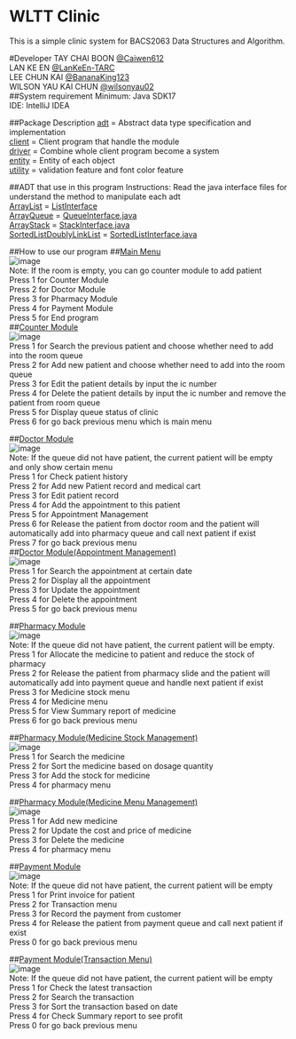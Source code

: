 
# WLTT Clinic
This is a simple clinic system for BACS2063 Data Structures and Algorithm.

#Developer
TAY CHAI BOON [@Caiwen612](https://github.com/Caiwen612) <br/>
LAN KE EN [@LanKeEn-TARC](https://github.com/LanKeEn-TARC) <br/>
LEE CHUN KAI [@BananaKing123](https://github.com/BananaKing123) <br/>
WILSON YAU KAI CHUN [@wilsonyau02](https://github.com/wilsonyau02) <br/> 
##System requirement
Minimum: Java SDK17 <br/>
IDE: IntelliJ IDEA 

##Package Description
[adt](./src/adt/) = Abstract data type specification and implementation <br/>
[client](./src/client/) = Client program that handle the module<br/>
[driver](./src/driver/) = Combine whole client program become a system<br/>
[entity](./src/entity/) = Entity of each object <br/>
[utility](./src/utility/) = validation feature and font color feature<br/>

##ADT that use in this program
Instructions: Read the java interface files for understand the method to manipulate each adt<br/>
[ArrayList](./src/adt/ArrayList.java) = [ListInterface](./src/adt/ListInterface.java) <br/> 
[ArrayQueue](./src/adt/ArrayQueue.java) = [QueueInterface.java](./src/adt/QueueInterface.java)<br/>
[ArrayStack](./src/adt/ArrayStack.java) = [StackInterface.java](./src/adt/StackInterface.java) <br/>
[SortedListDoublyLinkList](./src/adt/SortedDoublyLinkList.java) = [SortedListInterface.java](./src/adt/SortedListInterface.java) <br/>


##How to use our program
##[Main Menu](./src/driver/Driver.java) <br/>
![image](.\img\mainMenu.png) <br/>
Note: If the room is empty, you can go counter module to add patient <br/>
Press 1 for Counter Module <br/>
Press 2 for Doctor Module <br/>
Press 3 for Pharmacy Module <br/>
Press 4 for Payment Module <br/>
Press 5 for End program <br/>
##[Counter Module](./src/client/CounterManager.java)  <br/>
![image](.\img\counterMenu.png) <br/>
Press 1 for Search the previous patient and choose whether need to add into the room queue<br/>
Press 2 for Add new patient and choose whether need to add into the room queue<br/>
Press 3 for Edit the patient details by input the ic number<br/>
Press 4 for Delete the patient details by input the ic number and remove the patient from room queue <br/>
Press 5 for Display queue status of clinic <br/>
Press 6 for go back previous menu which is main menu <br/>
 
##[Doctor Module](./src/client/DoctorOperation.java)  <br/>
![image](.\img\doctorMenu.png) <br/>
Note: If the queue did not have patient, the current patient will be empty and only show certain menu <br/>
Press 1 for Check patient history<br/>
Press 2 for Add new Patient record and medical cart<br/>
Press 3 for Edit patient record<br/>
Press 4 for Add the appointment to this patient<br/>
Press 5 for Appointment Management <br/>
Press 6 for Release the patient from doctor room and the patient will automatically add into pharmacy queue and call next patient if exist<br/>
Press 7 for go back previous menu <br/>
##[Doctor Module(Appointment Management)](./src/client/DoctorOperation.java)  <br/>
![image](.\img\appointmentMenu.png) <br/>
Press 1 for Search the appointment at certain date<br/>
Press 2 for Display all the appointment<br/>
Press 3 for Update the appointment<br/>
Press 4 for Delete the appointment<br/>
Press 5 for go back previous menu <br/>


##[Pharmacy Module](./src/client/PharmacistOperation.java) <br/>
![image](.\img\pharmacyMenu.png) <br/>
Note: If the queue did not have patient, the current patient will be empty.<br/>
Press 1 for Allocate the medicine to patient and reduce the stock of pharmacy<br/>
Press 2 for Release the patient from pharmacy slide and the patient will automatically add into payment queue and handle next patient if exist<br/>
Press 3 for Medicine stock menu<br/>
Press 4 for Medicine menu<br/>
Press 5 for View Summary report of medicine <br/>
Press 6 for go back previous menu<br/>

##[Pharmacy Module(Medicine Stock Management)](./src/client/PharmacistOperation.java) <br/>
![image](img\medicineStockMenu.png) <br/>
Press 1 for Search the medicine<br/>
Press 2 for Sort the medicine based on dosage quantity <br/>
Press 3 for Add the stock for medicine<br/>
Press 4 for pharmacy menu<br/>


##[Pharmacy Module(Medicine Menu Management)](./src/client/PharmacistOperation.java) <br/>
![image](img\medicineMenu.png) <br/>
Press 1 for Add new medicine <br/>
Press 2 for Update the cost and price of medicine<br/>
Press 3 for Delete the medicine<br/>
Press 4 for pharmacy menu<br/>


##[Payment Module](./src/client/PaymentManager.java)  <br/>
![image](.\img\paymentMenu.png) <br/>
Note: If the queue did not have patient, the current patient will be empty <br/>
Press 1 for Print invoice for patient<br/>
Press 2 for Transaction menu<br/>
Press 3 for Record the payment from customer<br/>
Press 4 for Release the patient from payment queue and call next patient if exist<br/>
Press 0 for go back previous menu <br/>

##[Payment Module(Transaction Menu)](./src/client/PaymentManager.java)  <br/>
![image](.\img\transactionmenu.png) <br/>
Note: If the queue did not have patient, the current patient will be empty <br/>
Press 1 for Check the latest transaction<br/>
Press 2 for Search the transaction<br/>
Press 3 for Sort the transaction based on date<br/>
Press 4 for Check Summary report to see profit<br/>
Press 0 for go back previous menu <br/>






